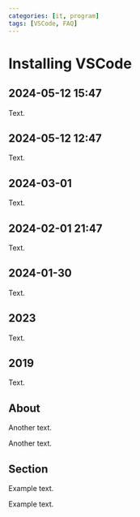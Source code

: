 ```yaml
---
categories: [it, program]
tags: [VSCode, FAQ]
---
```


# Installing VSCode

## 2024-05-12 15:47

Text.

## 2024-05-12 12:47

Text.

## 2024-03-01

Text.

## 2024-02-01 21:47

Text.

## 2024-01-30

Text.

## 2023

Text.

## 2019

Text.

## About

Another text.

Another text.

## Section

Example text.

Example text.
